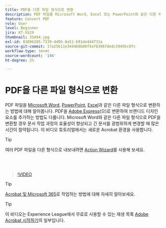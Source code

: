 ```yaml
---
title: PDF을 다른 파일 형식으로 변환
description: PDF 파일을 Microsoft Word, Excel 또는 PowerPoint와 같은 다른 파일 형식으로 변환하는 방법에 대해 알아봅니다
feature: Convert PDF
role: User
level: Beginner
jira: KT-5529
thumbnail: 35494.jpg
exl-id: 83896285-7339-4d95-8a51-b91de4d4731a
source-git-commit: 17a25611e3444b0b00f4a78306fdedc59495c07c
workflow-type: tm+mt
source-wordcount: '144'
ht-degree: 2%

---
```


# PDF을 다른 파일 형식으로 변환

PDF 파일을 [Microsoft Word](https://www.adobe.com/kr/acrobat/online/pdf-to-word.html), [PowerPoint](https://www.adobe.com/kr/acrobat/online/pdf-to-ppt.html), [Excel](https://www.adobe.com/kr/acrobat/online/pdf-to-excel.html)과 같은 다른 파일 형식으로 변환하는 방법에 대해 알아봅니다. PDF을 [Adobe Express](https://express.adobe.com)&#x200B;(으)로 변환하여 브랜디드 디자인 요소를 추가하는 방법도 다룹니다. Microsoft Word와 같은 다른 파일 형식으로 PDF을 변환할 경우 문서 작업 과정의 효율성이 향상되고 긴 문서를 광범위하게 변경할 때 많은 시간이 절약됩니다. 이 비디오 튜토리얼에서는 새로운 Acrobat 환경을 사용합니다.

>[!TIP]
>
>여러 PDF 파일을 다른 형식으로 내보내려면 [Action Wizard](../advanced-tasks/action.md)를 사용해 보세요.

<br> 

>[!VIDEO](https://video.tv.adobe.com/v/35494?enablevpops&quality=12&learn=on&hidetitle=true)

>[!TIP]
>
>[Acrobat 및 Microsoft 365](../integrate/integrate-overview.md)로 작업하는 방법에 대해 자세히 알아보세요.

>[!TIP]
>
>이 비디오는 Experience League에서 무료로 사용할 수 있는 재생 목록 [Adobe Acrobat 시작하기](https://experienceleague.adobe.com/en/playlists/acrobat-get-started-business-users)의 일부입니다.
